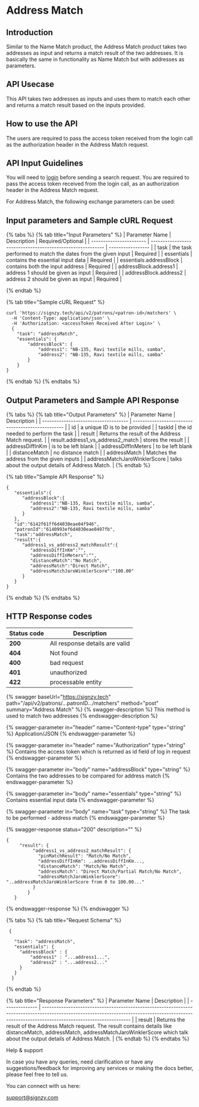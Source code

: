 # Address Match

## Introduction

Similar to the Name Match product, the Address Match product takes two addresses as input and returns a match result of the two addresses. It is basically the same in functionality as Name Match but with addresses as parameters.&#x20;

## API Usecase

This API takes two addresses as inputs and uses them to match each other and returns a match result based on the inputs provided.

How to use  the API
-------------------

The users are required to pass the access token received from the login call as the authorization header in the Address Match request.

## API Input Guidelines

You will need to [login](https://docs-preproduction.signzy.tech/) before sending a search request. You are required to pass the access token received from the login call, as an authorization header in the Address Match request.&#x20;

For Address Match, the following exchange parameters can be used:

Input parameters and Sample cURL Request
----------------------------------------

{% tabs %}
{% tab title="Input Parameters" %}
| Parameter Name          | Description                                                | Required/Optional |
| ----------------------- | ---------------------------------------------------------- | ----------------- |
| task                    | the task performed to match the dates from the given input | Required          |
| essentials              | contains the essential input data                          | Required          |
| essentials.addressBlock | contains both the input address                            | Required          |
| addressBlock.address1   | address 1 should be given as input                         | Required          |
| addressBlock.address2   | address 2 should be given as input                         | Required          |


{% endtab %}

{% tab title="Sample cURL Request" %}
```
curl 'https://signzy.tech/api/v2/patrons/<patron-id>/matchers' \
  -H 'Content-Type: application/json' \
  -H 'Authorization: <accessToken Received After Login>' \
  {
    "task": "addressMatch",
    "essentials": {
        "addressBlock": {
            "address1": "NB-135, Ravi textile mills, samba",
            "address2": "NB-135, Ravi textile mills, samba"
        }
    }
}
```


{% endtab %}
{% endtabs %}

## Output Parameters and Sample API Response

{% tabs %}
{% tab title="Output Parameters" %}
| Parameter Name                       | Description                                       |
| ------------------------------------ | ------------------------------------------------- |
| id                                   | a unique ID is to be provided                     |
| taskId                               | the id needed to perform the task                 |
| result                               | Returns the result of the Address Match request.  |
| result.address1\_vs\_address2\_match | stores the result                                 |
| addressDiffInKm                      | is to be left blank                               |
| addressDiffInMeters                  | to be left blank                                  |
| distanceMatch                        | no distance match                                 |
| addressMatch                         | Matches the address from the given inputs         |
| addressMatchJaroWinklerScore         | talks about the output details of Address Match.  |
{% endtab %}

{% tab title="Sample API Response" %}
```
{
   "essentials":{
      "addressBlock":{
         "address1":"NB-135, Ravi textile mills, samba",
         "address2":"NB-135, Ravi textile mills, samba"
      }
   },
   "id":"6142f61ff6d4030eae04f946",
   "patronId":"6140993ef6d4030eae0497fb",
   "task":"addressMatch",
   "result":{
      "address1_vs_address2_matchResult":{
         "addressDiffInKm":"",
         "addressDiffInMeters":"",
         "distanceMatch":"No Match",
         "addressMatch":"Direct Match",
         "addressMatchJaroWinklerScore":"100.00"
      }
   }
}
```
{% endtab %}
{% endtabs %}

## HTTP Response codes&#x20;

| Status code | Description                     |
| ----------- | ------------------------------- |
| **200**     | All response details are valid  |
| **404**     | Not found                       |
| **400**     | bad request                     |
| **401**     | unauthorized                    |
| **422**     | processable entity              |

{% swagger baseUrl="https://signzy.tech" path="/api/v2/patrons/...patronID.../matchers" method="post" summary="Address Match" %}
{% swagger-description %}
This method is used to match two addresses
{% endswagger-description %}

{% swagger-parameter in="header" name="Content-type" type="string" %}
Application/JSON
{% endswagger-parameter %}

{% swagger-parameter in="header" name="Authorization" type="string" %}
Contains the access token which is returned as id field of log in request
{% endswagger-parameter %}

{% swagger-parameter in="body" name="addressBlock" type="string" %}
Contains the two addresses to be compared for address match
{% endswagger-parameter %}

{% swagger-parameter in="body" name="essentials" type="string" %}
Contains essential input data
{% endswagger-parameter %}

{% swagger-parameter in="body" name="task" type="string" %}
The task to be performed - address match
{% endswagger-parameter %}

{% swagger-response status="200" description="" %}
```
{
     "result": {
          "address1_vs_address2_matchResult": {
            "pinMatchResult": "Match/No Match",
            "addressDiffInKm": ..addressDiffInKm...,
            "distanceMatch": "Match/No Match",
            "addressMatch": "Direct Match/Partial Match/No Match",
            "addressMatchJaroWinklerScore": "..addressMatchJaroWinklerScore from 0 to 100.00..."
          }
        }
   }
```
{% endswagger-response %}
{% endswagger %}

{% tabs %}
{% tab title="Request Schema" %}
```
 {

   "task": "addressMatch",
   "essentials": {
     "addressBlock" : {
         "address1" : "...address1...",
         "address2" : "...address2..."
     }
   }
  }
```
{% endtab %}

{% tab title="Response Parameters" %}
| Parameter Name | Description                                                                                                                                                                                       |
| -------------- | ------------------------------------------------------------------------------------------------------------------------------------------------------------------------------------------------- |
| result         | Returns the result of the Address Match request. The result contains details like distanceMatch, addressMatch, addressMatchJaroWinklerScore which talk about the output details of Address Match. |
{% endtab %}
{% endtabs %}

Help & support

In case you have any queries, need clarification or have any suggestions/feedback for improving any services or making the docs better, please feel free to tell us.

You can connect with us here:

support@signzy.com

